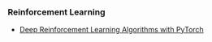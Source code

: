 ### Reinforcement Learning

- [Deep Reinforcement Learning Algorithms with PyTorch](https://github.com/p-christ/Deep-Reinforcement-Learning-Algorithms-with-PyTorch)
